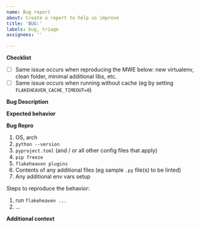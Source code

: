 ```yaml
---
name: Bug report
about: Create a report to help us improve
title: 'BUG:'
labels: bug, triage
assignees: ''

---
```


**Checklist**
<!--
After checking this list, maybe a new bug issue is not the best location for this.

Feedback is always appreciated!
Maybe its better suited as a docs improvement?
or just a discussion on discord...
-->

* [ ] Same issue occurs when reproducing the MWE below: new virtualenv, clean folder, minimal additional libs, etc.
* [ ] Same issue occurs when running without cache (eg by setting `FLAKEHEAVEN_CACHE_TIMEOUT=0`)

**Bug Description**
<!--A clear and concise description of what the bug is.-->

**Expected behavior**
<!--
A clear and concise description of what you expected to happen.

If it applies, reference to what happens in plain flake8 usually help.
-->

**Bug Repro**

1. OS, arch
2. `python --version`
3. `pyproject.toml` (and / or all other config files that apply)
4. `pip freeze`
5.  `flakeheaven plugins`
6. Contents of any additional files (eg sample `.py` file(s) to be linted)
7. Any additional env vars setup

Steps to reproduce the behavior:
<!-- cli and env setup.-->
1. run `flakeheaven ...`
2. ...


**Additional context**
<!--Add any other context about the problem here, if it applies. Otherwise, you can just delete this section.-->

